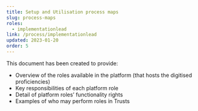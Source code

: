 ```yaml
---
title: Setup and Utilisation process maps
slug: process-maps
roles:
  - implementationlead
link: /process/implementationlead
updated: 2023-01-20
order: 5
---
```

This document has been created to provide:​

- Overview of the roles available in the platform (that hosts the digitised proficiencies)
- Key responsibilities of each platform role
- Detail of platform roles’ functionality rights
- Examples of who may perform roles in Trusts